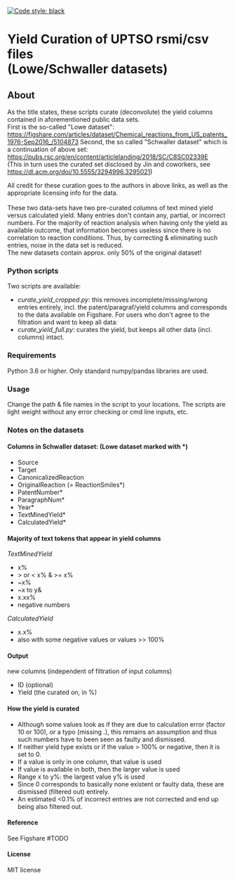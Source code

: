 [![Code style: black](https://img.shields.io/badge/code%20style-black-000000.svg)](https://github.com/psf/black)
# Yield Curation of UPTSO rsmi/csv files <br>(Lowe/Schwaller datasets)

## About
As the title states, these scripts curate (deconvolute) the yield columns contained in aforementioned public data sets.<br>
First is the so-called "Lowe dataset": https://figshare.com/articles/dataset/Chemical_reactions_from_US_patents_1976-Sep2016_/5104873
Second, the so called "Schwaller dataset" which is a continuation of above set: https://pubs.rsc.org/en/content/articlelanding/2018/SC/C8SC02339E
<br>(This in turn uses the curated set disclosed by Jin and coworkers, see https://dl.acm.org/doi/10.5555/3294996.3295021)

All credit for these curation goes to the authors in above links, as well as the appropriate licensing info for the data.<br>
<br>
These two data-sets have two pre-curated columns of text mined yield versus calculated yield. Many entries don't contain 
any, partial, or incorrect numbers. For the majority of reaction analysis when having only the yield as available outcome,
that information becomes useless since there is no correlation to reaction conditions. Thus, by correcting & eliminating such 
entries, noise in the data set is reduced. <br> The new datasets contain approx. only 50% of the original dataset!

### Python scripts
Two scripts are available:<br>
- *curate_yield_cropped.py*: this removes incomplete/missing/wrong entries entirely, 
  incl. the patent/paragraf/yield columns and corresponds to the data available on Figshare.
For users who don't agree to the filtration and want to keep all data:  
- *curate_yield_full.py*: curates the yield, but keeps all other data (incl. columns) intact.  

### Requirements
Python 3.6 or higher. Only standard numpy/pandas libraries are used.<br>

### Usage
Change the path & file names in the script to your locations. 
The scripts are light weight without any error checking or cmd line inputs, etc.

### Notes on the datasets
#### Columns in Schwaller dataset: (Lowe dataset marked with *)
-    Source                   
-    Target                   
-    CanonicalizedReaction    
-    OriginalReaction (= ReactionSmiles*)         
-    PatentNumber*            
-    ParagraphNum*             
-    Year*                     
-    TextMinedYield*           
-    CalculatedYield*          

#### Majority of text tokens that appear in yield columns
*TextMinedYield*
- x%
- \> or \< x% & >= x%
- ~x%
- ~x to y&
- x.xx%
- negative numbers

*CalculatedYield*
- x.x%
- also with some negative values or values >> 100%

#### Output 
new columns (independent of filtration of input columns)
- ID (optional)
- Yield (the curated on, in %)

#### How the yield is curated
- Although some values look as if they are due to calculation error (factor 10 or 100), or a typo (missing .),
  this remains an assumption and thus such numbers have to been seen as faulty and dismissed.
- If neither yield type exists or if the value > 100% or negative, then it is set to 0.
- If a value is only in one column, that value is used
- If value is available in both, then the larger value is used
- Range x to y%: the largest value y% is used
- Since 0 corresponds to basically none existent or faulty data, these are dismissed (filtered out) entirely.
- An estimated <0.1% of incorrect entries are not corrected and end up being also filtered out.

#### Reference
See Figshare #TODO

#### License
MIT license
